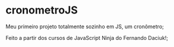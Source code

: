 # cronometroJS
Meu primeiro projeto totalmente sozinho em JS, um cronômetro;

Feito a partir dos cursos de JavaScript Ninja do Fernando Daciuk!;
